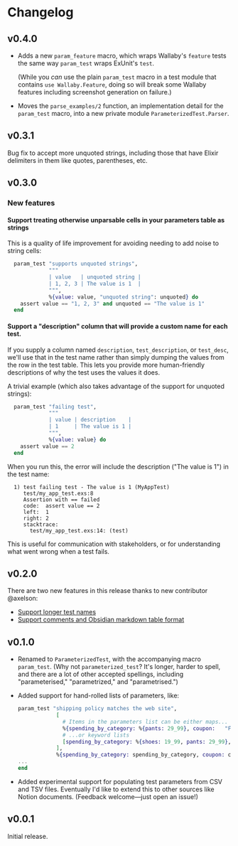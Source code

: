 # Changelog

## v0.4.0

- Adds a new `param_feature` macro, which wraps Wallaby's `feature` tests
  the same way `param_test` wraps ExUnit's `test`.

  (While you _can_ use the plain `param_test` macro in a test module that
  contains `use Wallaby.Feature`, doing so will break some Wallaby features
  including screenshot generation on failure.)
- Moves the `parse_examples/2` function, an implementation detail for the
  `param_test` macro, into a new private module `ParameterizedTest.Parser`.

## v0.3.1

Bug fix to accept more unquoted strings, including those that have Elixir delimiters in them like quotes, parentheses, etc.

## v0.3.0

### New features

#### Support treating otherwise unparsable cells in your parameters table as strings

This is a quality of life improvement for avoiding needing to add noise to string cells:

```elixir
  param_test "supports unquoted strings",
             """
             | value   | unquoted string |
             | 1, 2, 3 | The value is 1  |
             """,
             %{value: value, "unquoted string": unquoted} do
    assert value == "1, 2, 3" and unquoted == "The value is 1"
  end
```

#### Support a "description" column that will provide a custom name for each test.

If you supply a column named `description`, `test_description`, or `test_desc`, we'll use that in the test name rather than simply dumping the values from the row in the test table. This lets you provide more human-friendly descriptions of why the test uses the values it does.

A trivial example (which also takes advantage of the support for unquoted strings):

```elixir
  param_test "failing test",
             """
             | value | description    |
             | 1     | The value is 1 |
             """,
             %{value: value} do
    assert value == 2
  end
```

When you run this, the error will include the description ("The value is 1") in the test name:

```
  1) test failing test - The value is 1 (MyAppTest)
     test/my_app_test.exs:8
     Assertion with == failed
     code:  assert value == 2
     left:  1
     right: 2
     stacktrace:
       test/my_app_test.exs:14: (test)
```

This is useful for communication with stakeholders, or for understanding what went wrong when a test fails.

## v0.2.0

There are two new features in this release thanks to new contributor @axelson:

* [Support longer test names](https://github.com/s3cur3/parameterized_test/pull/17)
* [Support comments and Obsidian markdown table format](https://github.com/s3cur3/parameterized_test/pull/16)

## v0.1.0

- Renamed to `ParameterizedTest`, with the accompanying macro `param_test`.
    (Why not `parameterized_test`? It's longer, harder to spell, and there are a lot of
    other accepted spellings, including "parameterised," "parametrized," and "parametrised.")
- Added support for hand-rolled lists of parameters, like:

    ```elixir
    param_test "shipping policy matches the web site",
                [
                  # Items in the parameters list can be either maps...
                  %{spending_by_category: %{pants: 29_99}, coupon:   "FREE_SHIP"},
                  # ...or keyword lists
                  [spending_by_category: %{shoes: 19_99, pants: 29_99}, coupon: nil]
                ],
                %{spending_by_category: spending_by_category, coupon: coupon} do
    ...
    end
    ```
- Added experimental support for populating test parameters from CSV and TSV files.
  Eventually I'd like to extend this to other sources like Notion documents. 
  (Feedback welcome—just open an issue!)

## v0.0.1

Initial release.
